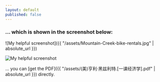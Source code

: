```yaml
---
layout: default
published: false
---
```


### ... which is shown in the screenshot below:

![My helpful screenshot]({{ "/assets/Mountain-Creek-bike-rentals.jpg" | absolute_url }})

![My helpful screenshot](http://caledonbrucetrail.ca/wp-content/uploads/2017/05/Kids-Hike-2017-05-20-EZ.jpg)

... you can [get the PDF]({{ "/assets/(美)亨利·黑兹利特.[一课经济学].pdf" | absolute_url }}) directly.
